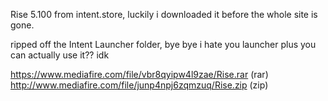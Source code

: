 Rise 5.100 from intent.store, luckily i downloaded it before the whole site is gone.

ripped off the Intent Launcher folder, bye bye i hate you launcher
plus you can actually use it?? idk

https://www.mediafire.com/file/vbr8qyipw4l9zae/Rise.rar (rar)
http://www.mediafire.com/file/junp4npj6zqmzuq/Rise.zip (zip)
